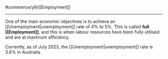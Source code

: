 #commerce/y9/[[Employment]] 

---
One of the main economic objectives is to achieve an [[Unemployment|unemployment]] rate of 4% to 5%. This is called **full [[Employment]]**, and this is when labour resources have been fully utilised and are at maximum efficiency.

Currently, as of July 2023, the [[Unemployment|unemployment]] rate is 3.6% in Australia.